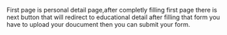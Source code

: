  First page is personal detail page,after completly filling first page there is next button that will redirect to educational detail after filling that form you have to upload your doucument then you can submit your form.
